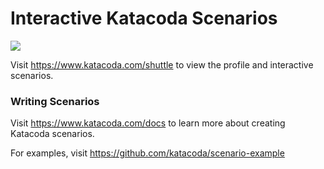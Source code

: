 # Interactive Katacoda Scenarios

[![](http://shields.katacoda.com/katacoda/shuttle/count.svg)](https://www.katacoda.com/shuttle "Get your profile on Katacoda.com")

Visit https://www.katacoda.com/shuttle to view the profile and interactive scenarios.

### Writing Scenarios
Visit https://www.katacoda.com/docs to learn more about creating Katacoda scenarios.

For examples, visit https://github.com/katacoda/scenario-example
